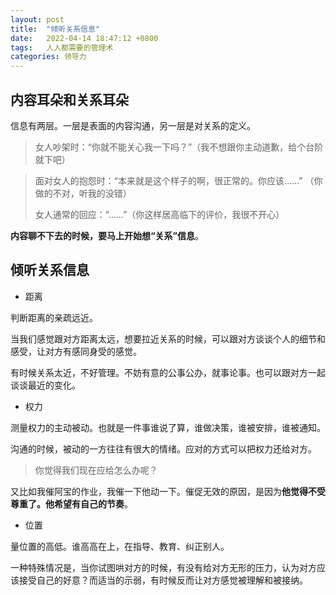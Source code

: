 ```yaml
---
layout: post
title:  "倾听关系信息"
date:   2022-04-14 18:47:12 +0800
tags:   人人都需要的管理术
categories: 领导力
---
```


## 内容耳朵和关系耳朵

信息有两层。一层是表面的内容沟通，另一层是对关系的定义。

> 女人吵架时：“你就不能关心我一下吗？”（我不想跟你主动道歉，给个台阶就下吧）

> 面对女人的抱怨时：“本来就是这个样子的啊，很正常的。你应该……” （你做的不对，听我的没错）
> 
> 女人通常的回应：“……”（你这样居高临下的评价，我很不开心）
 
**内容聊不下去的时候，要马上开始想“关系”信息**。

## 倾听关系信息

+ 距离

 判断距离的亲疏远近。

 当我们感觉跟对方距离太远，想要拉近关系的时候，可以跟对方谈谈个人的细节和感受，让对方有感同身受的感觉。

 有时候关系太近，不好管理。不妨有意的公事公办，就事论事。也可以跟对方一起谈谈最近的变化。

+ 权力

测量权力的主动被动。也就是一件事谁说了算，谁做决策，谁被安排，谁被通知。

沟通的时候，被动的一方往往有很大的情绪。应对的方式可以把权力还给对方。

> 你觉得我们现在应给怎么办呢？

又比如我催阿宝的作业，我催一下他动一下。催促无效的原因，是因为**他觉得不受尊重了。他希望有自己的节奏**。

+ 位置

量位置的高低。谁高高在上，在指导、教育、纠正别人。

一种特殊情况是，当你试图哄对方的时候，有没有给对方无形的压力，认为对方应该接受自己的好意？而适当的示弱，有时候反而让对方感觉被理解和被接纳。
